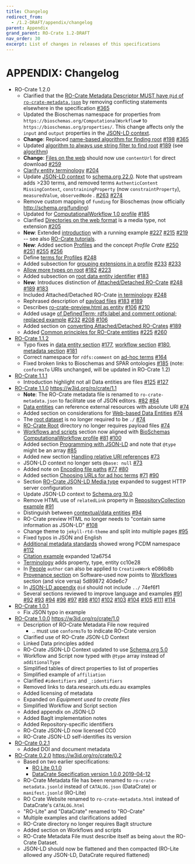 ```yaml
---
title: Changelog
redirect_from:
  - /1.2-DRAFT/appendix/changelog
parent: Appendix
grand_parent: RO-Crate 1.2-DRAFT
nav_order: 30
excerpt: List of changes in releases of this specifications
---
```

<!--
   Copyright 2019-2020 University of Technology Sydney
   Copyright 2019-2023 The University of Manchester UK 
   Copyright 2019-2023 RO-Crate contributors <https://github.com/ResearchObject/ro-crate/graphs/contributors>

   Licensed under the Apache License, Version 2.0 (the "License");
   you may not use this file except in compliance with the License.
   You may obtain a copy of the License at

       http://www.apache.org/licenses/LICENSE-2.0

   Unless required by applicable law or agreed to in writing, software
   distributed under the License is distributed on an "AS IS" BASIS,
   WITHOUT WARRANTIES OR CONDITIONS OF ANY KIND, either express or implied.
   See the License for the specific language governing permissions and
   limitations under the License.
-->


# APPENDIX: Changelog

* RO-Crate 1.2.0
  * Clarified that the [RO-Crate Metadata Descriptor MUST have `@id` of `ro-crate-metadata.json`](../root-data-entity#ro-crate-metadata-descriptor) by removing conflicting statements elsewhere in the specification [#365](https://github.com/ResearchObject/ro-crate/pull/365)
  * Updated the Bioschemas namespace for properties from `https://bioschemas.org/ComputationalWorkflow#` to `https://bioschemas.org/properties/`. This change affects only the `input` and `output` properties in the [JSON-LD context](../ro-crate-metadata.json).
  * **Change**: Replaced [name-based algorithm for finding root](../root-data-entity.html#finding-the-root-data-entity)  [#198](https://github.com/ResearchObject/ro-crate/issues/198) [#365](https://github.com/ResearchObject/ro-crate/pull/365)
  * Updated [algorithm to always use string filter to find root](../appendix/relative-uris.html#finding-ro-crate-root-in-rdf-triple-stores)  [#189](https://github.com/ResearchObject/ro-crate/issues/189)
 (see [algorithm](../root-data-entity.html#finding-the-root-data-entity))
  * **Change**: [Files on the web](../data-entities.html#embedded-data-entities-that-are-also-on-the-web) should now use `contentUrl` for direct download [#259](https://github.com/ResearchObject/ro-crate/issues/259)  
  * [Clarify entity terminology](../contextual-entities#contextual-vs-data-entities)  [#204](https://github.com/ResearchObject/ro-crate/issues/204)
  * Update [JSON-LD context](../ro-crate-metadata.json) to [schema.org 22.0](https://github.com/schemaorg/schemaorg/tree/main/data/releases/22.0/). Note that upstream adds >230 terms, and removed terms `AuthenticContent` `MissingContext`, `constrainingProperty` (now `constraintProperty`), `measuredValue`, `observedNode` . [#263](https://github.com/ResearchObject/ro-crate/issues/263) [#274](https://github.com/ResearchObject/ro-crate/issues/274)
  * Remove custom mapping of `funding` for Bioschemas (now officially <http://schema.org/funding>)
  * Updated for [ComputationalWorkflow 1.0 profile](../workflows#complying-with-bioschemas-computational-workflow-profile)   [#185](https://github.com/ResearchObject/ro-crate/issues/185)
  * Clarified [Directories on the web format](../data-entities.html#directories-on-the-web-dataset-distributions) is a media type, not extension [#205](https://github.com/ResearchObject/ro-crate/issues/235)  
  * **New**: Extended [introduction](../introduction.html) with a running example [#227](https://github.com/ResearchObject/ro-crate/issues/227) [#215](https://github.com/ResearchObject/ro-crate/issues/215) [#219](https://github.com/ResearchObject/ro-crate/issues/219) -- see also [RO-Crate tutorials](https://www.researchobject.org/ro-crate/tutorials.html).
  * **New**:  Added section [Profiles](../profiles) and the concept _Profile Crate_  [#250](https://github.com/ResearchObject/ro-crate/issues/250) [#251](https://github.com/ResearchObject/ro-crate/issues/251) [#255](https://github.com/ResearchObject/ro-crate/issues/255) [#256](https://github.com/ResearchObject/ro-crate/issues/256)
  * Define [terms for Profiles](../metadata.html#additional-metadata-standards)  [#248](https://github.com/ResearchObject/ro-crate/issues/248)
  * Added subsection for [grouping extensions in a profile](../appendix/jsonld.html#grouping-extensions-as-an-ro-crate-profile)   [#233](https://github.com/ResearchObject/ro-crate/issues/233) [#233](https://github.com/ResearchObject/ro-crate/issues/252)
  * [Allow more types on root](../root-data-entity.html#ro-crate-metadata-descriptor)  [#182](https://github.com/ResearchObject/ro-crate/issues/182) [#223](https://github.com/ResearchObject/ro-crate/issues/223)
  * Added subsection on [root data entity identifier](../root-data-entity.html#root-data-entity-identifier)   [#183](https://github.com/ResearchObject/ro-crate/issues/183)
  * **New**: Introduces distinction of [Attached/Detached RO-Crate](../structure) [#248](https://github.com/ResearchObject/ro-crate/issues/248) [#189](https://github.com/ResearchObject/ro-crate/issues/189) [#183](https://github.com/ResearchObject/ro-crate/issues/183)
  * Included Attached/Detached RO-Crate [in terminology](../terminology)  [#248](https://github.com/ResearchObject/ro-crate/issues/248)
  * Rephrased description of [payload files](../structure#payload-files-and-directories-attached-ro-crates)   [#183](https://github.com/ResearchObject/ro-crate/issues/183)  [#189](https://github.com/ResearchObject/ro-crate/issues/189)
  * Describes [ro-crate-preview.html as entity](../structure#ro-crate-website-ro-crate-previewhtml-and-ro-crate-preview_files)  [#106](https://github.com/ResearchObject/ro-crate/issues/106) [#210](https://github.com/ResearchObject/ro-crate/issues/210)
  * Added usage [of DefinedTerm; rdfs:label and comment optional; replaced example](jsonld#adding-new-or-ad-hoc-vocabulary-terms)  [#232](https://github.com/ResearchObject/ro-crate/issues/232) [#208](https://github.com/ResearchObject/ro-crate/issues/208) [#106](https://github.com/ResearchObject/ro-crate/issues/106)
  * Added section on  [converting Attached/Detached RO-Crates](../appendix/relative-uris.html#converting-from-attached-to-detached-ro-crate)  [#189](https://github.com/ResearchObject/ro-crate/issues/189)
  * Added [Common principles for RO-Crate entities](../metadata.html#common-principles-for-ro-crate-entities) [#225](https://github.com/ResearchObject/ro-crate/issues/225) [#260](https://github.com/ResearchObject/ro-crate/issues/260) 
* [RO-Crate 1.1.2](https://github.com/ResearchObject/ro-crate/releases/tag/1.1.2) 
  * Typo fixes in [data entity section](../data-entities) [#177](https://github.com/ResearchObject/ro-crate/issues/177), [workflow section](../workflows) [#180](https://github.com/ResearchObject/ro-crate/issues/180), [metadata section](../metadata) [#181](https://github.com/ResearchObject/ro-crate/issues/181) 
  * Correct namespace for `rdfs:comment` on [ad-hoc terms](jsonld#add-local-definitions-of-ad-hoc-terms) [#164](https://github.com/ResearchObject/ro-crate/issues/164)
  * Fixed broken links to Bioschemas and SPAR ontologies [#185](https://github.com/ResearchObject/ro-crate/issues/185) (note: `conformsTo` URIs unchanged, will be updated in RO-Crate 1.2)
* [RO-Crate 1.1.1](https://github.com/ResearchObject/ro-crate/releases/tag/1.1.1)
  * Introduction highlight not all Data entities are files [#125](https://github.com/ResearchObject/ro-crate/issues/125) [#127](https://github.com/ResearchObject/ro-crate/pull/127)
* [RO-Crate 1.1.0](https://github.com/ResearchObject/ro-crate/releases/tag/1.1.0) <https://w3id.org/ro/crate/1.1>
  * **Note**: The RO-Crate metadata file is renamed to `ro-crate-metadata.json` to facilitate use of JSON editors.  [#82](https://github.com/ResearchObject/ro-crate/issues/82) [#84](https://github.com/ResearchObject/ro-crate/issues/84)
  * [Data entities](../data-entities) can reference external resources with absolute URI [#74](https://github.com/ResearchObject/ro-crate/issues/74)
  * Added section on considerations for [Web-based Data Entities](../data-entities#web-based-data-entities)  [#74](https://github.com/ResearchObject/ro-crate/issues/74)
  * The [root dataset](../root-data-entity#direct-properties-of-the-root-data-entity) is no longer required to be `./` [#74](https://github.com/ResearchObject/ro-crate/issues/74)
  * [RO-Crate Root](../structure) directory no longer requires payload files [#74](https://github.com/ResearchObject/ro-crate/issues/74)
  * [Workflows and scripts](../workflows) section now aligned with [BioSchemas ComputationalWorkflow profile](https://bioschemas.org/profiles/ComputationalWorkflow/0.5-DRAFT-2020_07_21/)  [#81](https://github.com/ResearchObject/ro-crate/issues/81) [#100](https://github.com/ResearchObject/ro-crate/pull/100)
  * Added section [Programming with JSON-LD](implementation-notes#programming-with-json-ld) and note that `@type` might be an array [#85](https://github.com/ResearchObject/ro-crate/issues/85)
  * Added new section [Handling relative URI references](relative-uris) [#73](https://github.com/ResearchObject/ro-crate/issues/73)
  * JSON-LD context no longer sets `@base: null` [#73](https://github.com/ResearchObject/ro-crate/issues/73)
  * Added note on [Encoding file paths](../data-entities#encoding-file-paths) [#77](https://github.com/ResearchObject/ro-crate/issues/77) [#80](https://github.com/ResearchObject/ro-crate/issues/80)
  * Added section [Choosing URLs for ad hoc terms](jsonld#adding-new-or-ad-hoc-vocabulary-terms) [#71](https://github.com/ResearchObject/ro-crate/issues/71) [#90](https://github.com/ResearchObject/ro-crate/issues/90)
  * Section [RO-Crate JSON-LD Media type](jsonld#ro-crate-json-ld-media-type) expanded to suggest HTTP server configuration
  * Update JSON-LD context to [Schema.org 10.0](http://schema.org/version/10.0/)
  * Remove HTML use of `relatedLink` property in [RepositoryCollection example](../provenance#digital-library-and-repository-content) [#91](https://github.com/ResearchObject/ro-crate/pull/91)
  * Distinguish between [contextual/data entities](../contextual-entities#contextual-vs-data-entities) [#94](https://github.com/ResearchObject/ro-crate/pull/94)
  * RO-Crate preview HTML no longer needs to "contain same information as JSON-LD" [#108](https://github.com/ResearchObject/ro-crate/issues/108)
  * Change theme to `jekyll-rtd-theme` and split into multiple pages [#95](https://github.com/ResearchObject/ro-crate/pull/95)
  * Fixed typos in JSON and English 
  * [Additional metadata standards](../metadata#additional-metadata-standards) showed wrong PCDM namespace [#112](https://github.com/ResearchObject/ro-crate/pull/112)
  * [Citation example](../contextual-entities#publications-via-citation-property) expanded 12a6754
  * [Terminology](../terminology) adds property, type, entity cc10e28
  * In [People](../contextual-entities#people) `author` can also be applied to `CreativeWork` e086b8b
  * [Provenance section](../provenance) on Software-used now points to [Workflows](../workflows) section (and vice versa) 5d89872 40de6c7
  * In [JSON-LD appendix](jsonld) `@id` should not include `../` 74ef6f1
  * Several sections reviewed to improve language and examples
    [#91](https://github.com/ResearchObject/ro-crate/pull/91)
    [#92](https://github.com/ResearchObject/ro-crate/pull/92)
    [#93](https://github.com/ResearchObject/ro-crate/pull/93)
    [#94](https://github.com/ResearchObject/ro-crate/pull/94)
    [#96](https://github.com/ResearchObject/ro-crate/pull/96)
    [#97](https://github.com/ResearchObject/ro-crate/pull/97)
    [#98](https://github.com/ResearchObject/ro-crate/pull/98)
    [#101](https://github.com/ResearchObject/ro-crate/pull/101)
    [#102](https://github.com/ResearchObject/ro-crate/pull/102)
    [#103](https://github.com/ResearchObject/ro-crate/pull/103)
    [#104](https://github.com/ResearchObject/ro-crate/pull/104)
    [#105](https://github.com/ResearchObject/ro-crate/pull/105)
    [#111](https://github.com/ResearchObject/ro-crate/pull/111)
    [#114](https://github.com/ResearchObject/ro-crate/pull/114)
* [RO-Crate 1.0.1](https://github.com/ResearchObject/ro-crate/releases/tag/1.0.1)
  * Fix JSON typo in example  
* [RO-Crate 1.0.0](https://github.com/ResearchObject/ro-crate/releases/tag/1.0.0) <https://w3id.org/ro/crate/1.0>
  * Description of RO-Crate Metadata File now required
    * .. must use `conformsTo` to indicate RO-Crate version
  * Clarified use of RO-Crate JSON-LD Context
  * Linked Data principles added
  * RO-Crate JSON-LD Context updated to use [Schema.org 5.0](http://schema.org/version/5.0/)
  * Workflow and Script now typed with `@type` array instead of `additionalType`
  * Simplified tables of direct properties to list of properties
  * Simplified example of `affiliation`
  * Clarified `#identifiers` and `_:identifiers`
  * Removed links to data.research.uts.edu.au examples
  * Added licensing of metadata
  * Expanded on _Equipment used to create files_
  * Simplified Workflow and Script section
  * Added appendix on JSON-LD 
  * Added BagIt implementation notes
  * Added Repository-specific identifiers
  * RO-Crate JSON-LD now licensed CC0
  * RO-Crate JSON-LD self-identifies its version
* [RO-Crate 0.2.1](https://github.com/ResearchObject/ro-crate/releases/tag/0.2.1) 
  * Added DOI and document metadata
* [RO-Crate 0.2.0](https://github.com/ResearchObject/ro-crate/releases/tag/0.2.0) <https://w3id.org/ro/crate/0.2>
  * Based on two earlier specifications:
    * [RO Lite 0.1.0](https://www.researchobject.org/ro-crate/0.1.0/)
    * [DataCrate Specification version 1.0.0 2019-04-12](https://github.com/UTS-eResearch/datacrate/blob/47a5046b6fb54fc8f2e751f67fb98b8b2216c955/spec/1.0/data_crate_specification_v1.0.md)
  * RO-Crate Metadata file has been renamed to `ro-crate-metadata.jsonld` instead of `CATALOG.json` (DataCrate) or `manifest.jsonld` (RO-Lite)
  * RO Crate Website renamed to `ro-crate-metadata.html` instead of DataCrate's `CATALOG.html`
  * "RO-Lite" and "DataCrate" renamed to "RO-Crate"
  * Multiple examples and clarifications added
  * RO-Crate directory no longer requires BagIt structure
  * Added section on Workflows and scripts
  * RO-Crate Metadata File must describe itself as being `about` the RO-Crate Dataset.
  * JSON-LD should now be flattened and then compacted (RO-Lite allowed any JSON-LD, DataCrate required flattened)
